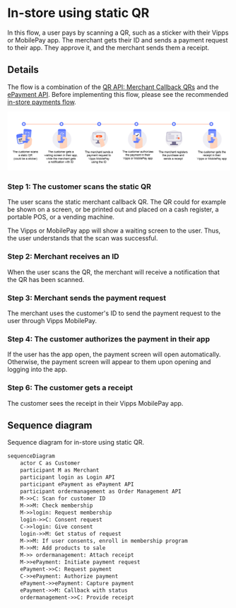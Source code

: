 <!-- START_METADATA
---
title: In-store using static QR flow
sidebar_label: In-store using static QR
sidebar_position: 40
hide_table_of_contents: true
pagination_next: null
pagination_prev: null
---
END_METADATA -->

# In-store using static QR

In this flow, a user pays by scanning a QR, such as a sticker with their Vipps or MobilePay app. The merchant gets their ID and sends a payment request to their app. They approve it, and the merchant sends them a receipt.

## Details

The flow is a combination of the
[QR API: Merchant Callback QRs](https://developer.vippsmobilepay.com/docs/APIs/qr-api/vipps-qr-api#merchant-callback-qr-codes)
and the
[ePayment API](https://developer.vippsmobilepay.com/docs/APIs/epayment-api).
Before implementing this flow, please see the recommended [in-store payments flow](../in-store/README.md).

![User scans QR. Merchant gets ID and sends payment. User pays and gets receipt.](images/static_qr_at_pos.png)

### Step 1: The customer scans the static QR

The user scans the static merchant callback QR. The QR could for example be shown on a screen,
or be printed out and placed on a cash register, a portable POS, or a vending machine.

The Vipps or MobilePay app will show a waiting screen to the user. Thus, the user understands that the scan was successful.

### Step 2: Merchant receives an ID

When the user scans the QR, the merchant will receive a notification that the QR has been scanned.

### Step 3: Merchant sends the payment request

The merchant uses the customer's ID to send the payment request to the user through Vipps MobilePay.

### Step 4: The customer authorizes the payment in their app

If the user has the app open, the payment screen will open automatically.
Otherwise, the payment screen will appear to them upon opening and logging into the app.

### Step 6: The customer gets a receipt

The customer sees the receipt in their Vipps MobilePay app.

## Sequence diagram

Sequence diagram for in-store using static QR.

``` mermaid
sequenceDiagram
    actor C as Customer
    participant M as Merchant
    participant login as Login API
    participant ePayment as ePayment API
    participant ordermanagement as Order Management API
    M->>C: Scan for customer ID
    M->>M: Check membership
    M->>login: Request membership
    login->>C: Consent request
    C->>login: Give consent
    login->>M: Get status of request
    M->>M: If user consents, enroll in membership program
    M->>M: Add products to sale
    M->> ordermanagement: Attach receipt
    M->>ePayment: Initiate payment request
    ePayment->>C: Request payment
    C->>ePayment: Authorize payment
    ePayment->>ePayment: Capture payment
    ePayment->>M: Callback with status
    ordermanagement->>C: Provide receipt
```